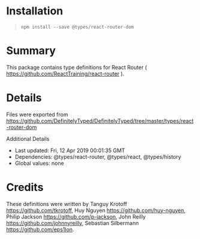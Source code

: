 # Installation
> `npm install --save @types/react-router-dom`

# Summary
This package contains type definitions for React Router ( https://github.com/ReactTraining/react-router ).

# Details
Files were exported from https://github.com/DefinitelyTyped/DefinitelyTyped/tree/master/types/react-router-dom

Additional Details
 * Last updated: Fri, 12 Apr 2019 00:01:35 GMT
 * Dependencies: @types/react-router, @types/react, @types/history
 * Global values: none

# Credits
These definitions were written by Tanguy Krotoff <https://github.com/tkrotoff>, Huy Nguyen <https://github.com/huy-nguyen>, Philip Jackson <https://github.com/p-jackson>, John Reilly <https://github.com/johnnyreilly>, Sebastian Silbermann <https://github.com/eps1lon>.
